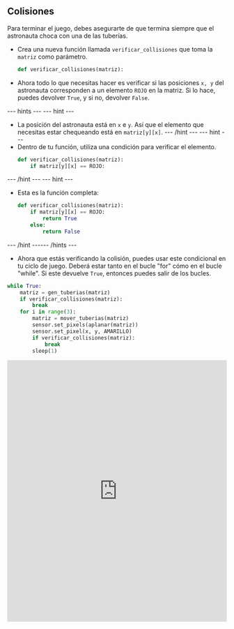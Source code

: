 ## Colisiones

Para terminar el juego, debes asegurarte de que termina siempre que el astronauta choca con una de las tuberías.

- Crea una nueva función llamada `verificar_collisiones` que toma la `matriz` como parámetro.

    ```python
    def verificar_collisiones(matriz):
    ```

- Ahora todo lo que necesitas hacer es verificar si las posiciones `x, y` del astronauta corresponden a un elemento `ROJO` en la matriz. Si lo hace, puedes devolver `True`, y si no, devolver `False`.

--- hints ---
 --- hint ---
- La posición del astronauta está en `x` e `y`. Así que el elemento que necesitas estar chequeando está en `matriz[y][x]`.
--- /hint ---
 --- hint ---
- Dentro de tu función, utiliza una condición para verificar el elemento.
  ```python
  def verificar_collisiones(matriz):
      if matriz[y][x] == ROJO:
  ```
--- /hint --- --- hint ---
- Esta es la función completa:
  ```python
  def verificar_collisiones(matriz):
      if matriz[y][x] == ROJO:
          return True
      else:
          return False
  ```
--- /hint ------ /hints ---

- Ahora que estás verificando la colisión, puedes usar este condicional en tu ciclo de juego. Deberá estar tanto en el bucle "for" cómo en el bucle "while". Si este devuelve `True`, entonces puedes salir de los bucles.

```python
while True:
    matriz = gen_tuberias(matriz)
    if verificar_collisiones(matriz):
        break
    for i in range(3):
        matriz = mover_tuberias(matriz)
        sensor.set_pixels(aplanar(matriz))
        sensor.set_pixel(x, y, AMARILLO)   
        if verificar_collisiones(matriz):
            break
        sleep(1)
```
 <iframe src="https://trinket.io/embed/python/3b049d4b4a" width="100%" height="600" frameborder="0" marginwidth="0" marginheight="0" allowfullscreen mark="crwd-mark"></iframe>

